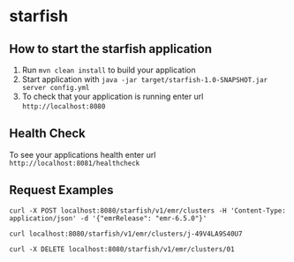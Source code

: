 # starfish

How to start the starfish application
---

1. Run `mvn clean install` to build your application
1. Start application with `java -jar target/starfish-1.0-SNAPSHOT.jar server config.yml`
1. To check that your application is running enter url `http://localhost:8080`

Health Check
---

To see your applications health enter url `http://localhost:8081/healthcheck`

Request Examples
---

```
curl -X POST localhost:8080/starfish/v1/emr/clusters -H 'Content-Type: application/json' -d '{"emrRelease": "emr-6.5.0"}'

curl localhost:8080/starfish/v1/emr/clusters/j-49V4LA9S40U7

curl -X DELETE localhost:8080/starfish/v1/emr/clusters/01


```